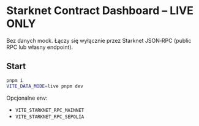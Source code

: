 # Starknet Contract Dashboard – LIVE ONLY

Bez danych mock. Łączy się wyłącznie przez Starknet JSON‑RPC (public RPC lub własny endpoint).

## Start
```bash
pnpm i
VITE_DATA_MODE=live pnpm dev
```
Opcjonalne env:
- `VITE_STARKNET_RPC_MAINNET`
- `VITE_STARKNET_RPC_SEPOLIA`
